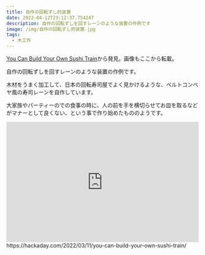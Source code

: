 ```yaml
---
title: 自作の回転ずし的装置
date: 2022-04-12T23:12:37.754247
description: 自作の回転ずしを回すレーンのような装置の作例です
image: /img/自作の回転ずし的装置.jpg
tags:
  - 木工作
---
```

[You Can Build Your Own Sushi Train](https://www.instructables.com/Lazy-Susan-20-Sushi-Train/)から発見。画像もここから転載。

自作の回転ずしを回すレーンのような装置の作例です。

木材をうまく加工して、日本の回転寿司屋でよく見かけるような、ベルトコンベヤ風の寿司レーンを自作しています。

大家族やパーティーのでの食事の時に、人の前を手を横切らせてお皿を取るなどがマナーとして良くない、という事で作り始めたもののようです。

<iframe width="100%" height="315" src="https://www.youtube.com/embed/WdFkaewxiMs" title="YouTube video player" frameborder="0" allow="accelerometer; autoplay; clipboard-write; encrypted-media; gyroscope; picture-in-picture" allowfullscreen></iframe>
https://hackaday.com/2022/03/11/you-can-build-your-own-sushi-train/

